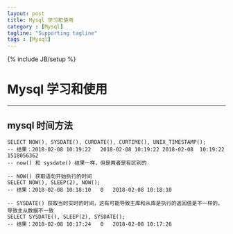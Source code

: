 ```yaml
---
layout: post
title: Mysql 学习和使用
category : [Mysql]
tagline: "Supporting tagline"
tags : [Mysql]
---
```

{% include JB/setup %}
# Mysql 学习和使用
--- 


<!--break-->  


## mysql 时间方法 
``` 
SELECT NOW(), SYSDATE(), CURDATE(), CURTIME(), UNIX_TIMESTAMP();
-- 结果：2018-02-08 10:19:22	2018-02-08 10:19:22	2018-02-08	10:19:22	1518056362 
-- now() 和 sysdate() 结果一样，但是两者是有区别的 
  
-- NOW() 获取语句开始执行的时间 
SELECT NOW(), SLEEP(2), NOW();  
-- 结果：2018-02-08 10:18:10	0	2018-02-08 10:18:10 
  
-- SYSDATE() 获取当时实时的时间，这有可能导致主库和从库是执行的返回值是不一样的，导致主从数据不一致
SELECT SYSDATE(), SLEEP(2), SYSDATE();
-- 结果：2018-02-08 10:17:24	0	2018-02-08 10:17:26
``` 



